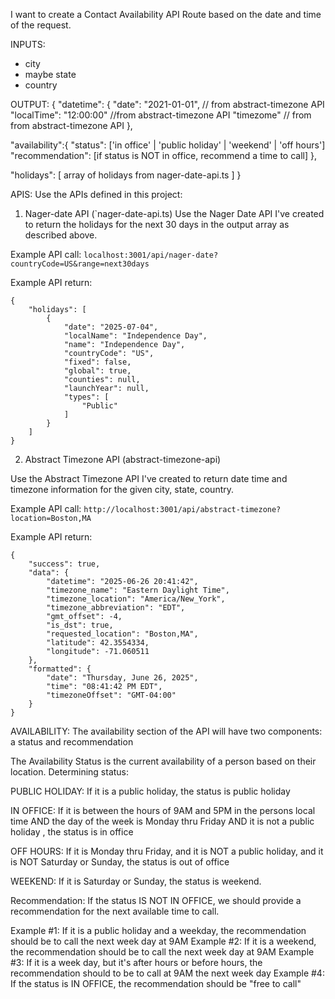 I want to create a Contact Availability API Route based on the date and time of the request.

INPUTS:
 - city
- maybe state
- country

OUTPUT:
{
 "datetime": {
   "date": "2021-01-01", // from abstract-timezone API
   "localTime": "12:00:00" //from abstract-timezone API
   "timezome" // from from abstract-timezone API
  },

 "availability":{
    "status": ['in office' | 'public holiday' | 'weekend' | 'off hours']
    "recommendation": [if status is NOT in office, recommend a time to call]
  },

  "holidays": [
     array of holidays from nager-date-api.ts
  ]
}

APIS:
Use the APIs defined in this project:

1. Nager-date API (`nager-date-api.ts)
Use the Nager Date API I've created to return the holidays for the next 30 days in the output array as described above.

Example API call: `localhost:3001/api/nager-date?countryCode=US&range=next30days`

Example API return:

```
{
    "holidays": [
        {
            "date": "2025-07-04",
            "localName": "Independence Day",
            "name": "Independence Day",
            "countryCode": "US",
            "fixed": false,
            "global": true,
            "counties": null,
            "launchYear": null,
            "types": [
                "Public"
            ]
        }
    ]
}
```

2. Abstract Timezone API (abstract-timezone-api)

Use the Abstract Timezone API I've created to return date time and timezone information for the given city, state, country.

Example API call: `http://localhost:3001/api/abstract-timezone?location=Boston,MA`

Example API return:

```
{
    "success": true,
    "data": {
        "datetime": "2025-06-26 20:41:42",
        "timezone_name": "Eastern Daylight Time",
        "timezone_location": "America/New_York",
        "timezone_abbreviation": "EDT",
        "gmt_offset": -4,
        "is_dst": true,
        "requested_location": "Boston,MA",
        "latitude": 42.3554334,
        "longitude": -71.060511
    },
    "formatted": {
        "date": "Thursday, June 26, 2025",
        "time": "08:41:42 PM EDT",
        "timezoneOffset": "GMT-04:00"
    }
}
```

AVAILABILITY:
The availability section of the API will have two components: a status and recommendation

The Availability Status is the current availability of a person based on their location.
Determining status:

PUBLIC HOLIDAY: If it is a public holiday, the status is public holiday

IN OFFICE: If it is between the hours of 9AM and 5PM in the persons local time AND the day of the week is Monday thru Friday AND it is not a public holiday , the status is in office

OFF HOURS: If it is Monday thru Friday, and it is NOT a public holiday, and it is NOT Saturday or Sunday, the status is out of office

WEEKEND: If it is Saturday or Sunday, the status is weekend.

Recommendation:
If the status IS NOT IN OFFICE, we should provide a recommendation for the next available time to call.

Example #1: If it is a public holiday and a weekday, the recommendation should be to call the next week day at 9AM
Example #2: If it is a weekend, the recommendation should be to call the next week day at 9AM
Example #3: If it is a week day, but it's after hours or before hours, the recommendation should to be to call at 9AM the next week day
Example #4: If the status is IN OFFICE, the recommendation should be "free to call"
